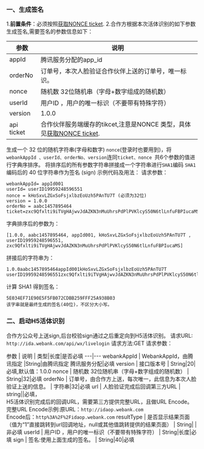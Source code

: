 ### 一、生成签名
1.**前置条件**：必须按照[获取NONCE ticket](http://tcecqpoc.fsphere.cn/document/product/295/10136?!preview&lang=cn).
2.合作方根据本次活体识别的如下参数生成签名,需要签名的参数信息如下：

| 参数 | 说明 | 
|---------|---------|
| appId | 腾讯服务分配的app_id |
|orderNo | 订单号，本次人脸验证合作伙伴上送的订单号，唯一标识。 |
| nonce | 随机数  32位随机串（字母+数字组成的随机数）|
| userId | 用户ID ，用户的唯一标识（不要带有特殊字符）|
| version| 1.0.0|
|api ticket | 合作伙伴服务端缓存的tikcet,注意是NONCE 类型，具体见[获取NONCE ticket](http://tcecqpoc.fsphere.cn/document/product/295/10136?!preview&lang=cn).|

生成一个 32 位的随机字符串(字母和数字) `nonce`(登录时也要用到)，将`webankAppId 、userId、orderNo、version`连同`ticket、nonce `共6个参数的值进行字典序排序。
将排序后的所有参数字符串拼接成一个字符串进行`SHA1`编码
`SHA1`编码后的 40 位字符串作为签名 (sign)
示例代码及用法：
请求参数：

```
webankAppId= appId001
userId= userID19959248596551
nonce = kHoSxvLZGxSoFsjxlbzEoUzh5PAnTU7T (必须为32位)
version = 1.0.0
orderNo = aabc1457895464
ticket=zxc9Qfxlti9iTVgHAjwvJdAZKN3nMuUhrsPdPlPVKlcyS50N6tlLnfuFBPIucaMS
```
字典排序后的参数为：

```
[1.0.0, aabc1457895464, appId001, kHoSxvLZGxSoFsjxlbzEoUzh5PAnTU7T , userID19959248596551, zxc9Qfxlti9iTVgHAjwvJdAZKN3nMuUhrsPdPlPVKlcyS50N6tlLnfuFBPIucaMS]
```
拼接后的字符串为：

```
1.0.0aabc1457895464appId001kHoSxvLZGxSoFsjxlbzEoUzh5PAnTU7T userID19959248596551zxc9Qfxlti9iTVgHAjwvJdAZKN3nMuUhrsPdPlPVKlcyS50N6tlLnfuFBPIucaMS
```
计算 SHA1 得到签名：

```
5E034EF71E90E5F5FB072CDBB259FFF25A938B03
该字串就是最终生成的签名(40位)，不区分大小写。
```

### 二、启动H5活体识别
合作方公众号上送sign,后台校验sign通过之后重定向到H5活体识别。
请求URL: `http://ida.webank.com/api/wx/livelogin`
请求方法:GET
请求参数：

参数 | 说明 | 类型|长度|是否必填
---|---
webankAppId | WebankAppId，由腾讯指定 |String|由腾讯指定
腾讯服务分配|必填
version | 接口版本号 | String|20|必填,默认值：1.0.0
nonce | 随机数  32位随机串（字母+数字组成的随机数） | String|32|必填
orderNo | 订单号，由合作方上送，每次唯一，此信息为本次人脸验证上送的信息。 | 字符串|32|必填
url | 人脸验证完成后回调第三方URL | string||必填，</br>H5活体识别完成后的回调URL，需要第三方提供完整URL，且做URL Encode。</br>完整URL Encode示例:原URL：`http://idaop.webank.com`</br>Encode后：`http%3A%2F%2Fidaop.webank.com`
resultType | 是否显示结果页面（值为“1”直接跳转到url回调地址，null或其他值跳转提供的结果页面） | String| |非必填
userId | 用户ID ，用户的唯一标识（不要带有特殊字符） | String|长度|必填
sign | 签名:使用上面生成的签名。 | String|40|必填